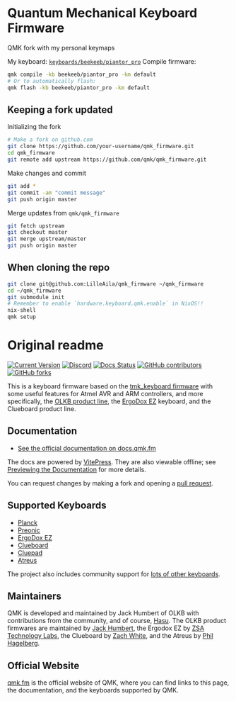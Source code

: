 # Quantum Mechanical Keyboard Firmware
QMK fork with my personal keymaps

My keyboard: [`keyboards/beekeeb/piantor_pro`](keyboards/beekeeb/piantor_pro)
Compile firmware:
```bash
qmk compile -kb beekeeb/piantor_pro -km default
# Or to automatically flash:
qmk flash -kb beekeeb/piantor_pro -km default
```

## Keeping a fork updated
Initializing the fork

```bash
# Make a fork on github.com
git clone https://github.com/your-username/qmk_firmware.git
cd qmk_firmware
git remote add upstream https://github.com/qmk/qmk_firmware.git
```

Make changes and commit
```bash
git add *
git commit -am "commit message"
git push origin master
```

Merge updates from `qmk/qmk_firmware`
```bash
git fetch upstream
git checkout master
git merge upstream/master
git push origin master
```

## When cloning the repo
```bash
git clone git@github.com:LilleAila/qmk_firmware ~/qmk_firmware
cd ~/qmk_firmware
git submodule init
# Remember to enable `hardware.keyboard.qmk.enable` in NixOS!!
nix-shell
qmk setup
```

# Original readme
[![Current Version](https://img.shields.io/github/tag/qmk/qmk_firmware.svg)](https://github.com/qmk/qmk_firmware/tags)
[![Discord](https://img.shields.io/discord/440868230475677696.svg)](https://discord.gg/Uq7gcHh)
[![Docs Status](https://img.shields.io/badge/docs-ready-orange.svg)](https://docs.qmk.fm)
[![GitHub contributors](https://img.shields.io/github/contributors/qmk/qmk_firmware.svg)](https://github.com/qmk/qmk_firmware/pulse/monthly)
[![GitHub forks](https://img.shields.io/github/forks/qmk/qmk_firmware.svg?style=social&label=Fork)](https://github.com/qmk/qmk_firmware/)

This is a keyboard firmware based on the [tmk\_keyboard firmware](https://github.com/tmk/tmk_keyboard) with some useful features for Atmel AVR and ARM controllers, and more specifically, the [OLKB product line](https://olkb.com), the [ErgoDox EZ](https://ergodox-ez.com) keyboard, and the Clueboard product line.

## Documentation

* [See the official documentation on docs.qmk.fm](https://docs.qmk.fm)

The docs are powered by [VitePress](https://vitepress.dev/). They are also viewable offline; see [Previewing the Documentation](https://docs.qmk.fm/#/contributing?id=previewing-the-documentation) for more details.

You can request changes by making a fork and opening a [pull request](https://github.com/qmk/qmk_firmware/pulls).

## Supported Keyboards

* [Planck](/keyboards/planck/)
* [Preonic](/keyboards/preonic/)
* [ErgoDox EZ](/keyboards/ergodox_ez/)
* [Clueboard](/keyboards/clueboard/)
* [Cluepad](/keyboards/clueboard/17/)
* [Atreus](/keyboards/atreus/)

The project also includes community support for [lots of other keyboards](/keyboards/).

## Maintainers

QMK is developed and maintained by Jack Humbert of OLKB with contributions from the community, and of course, [Hasu](https://github.com/tmk). The OLKB product firmwares are maintained by [Jack Humbert](https://github.com/jackhumbert), the Ergodox EZ by [ZSA Technology Labs](https://github.com/zsa), the Clueboard by [Zach White](https://github.com/skullydazed), and the Atreus by [Phil Hagelberg](https://github.com/technomancy).

## Official Website

[qmk.fm](https://qmk.fm) is the official website of QMK, where you can find links to this page, the documentation, and the keyboards supported by QMK.
